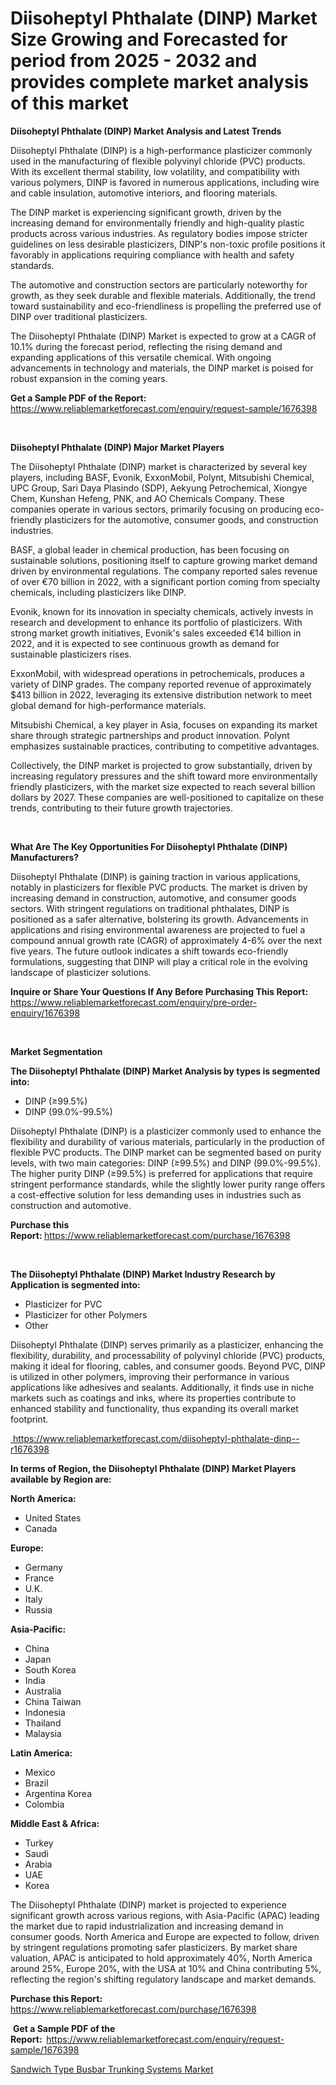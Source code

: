 <p><h1>Diisoheptyl Phthalate (DINP) Market Size Growing and Forecasted for period from 2025 - 2032 and provides complete market analysis of this market</h1></p><p><strong>Diisoheptyl Phthalate (DINP) Market Analysis and Latest Trends</strong></p>
<p><p>Diisoheptyl Phthalate (DINP) is a high-performance plasticizer commonly used in the manufacturing of flexible polyvinyl chloride (PVC) products. With its excellent thermal stability, low volatility, and compatibility with various polymers, DINP is favored in numerous applications, including wire and cable insulation, automotive interiors, and flooring materials. </p><p>The DINP market is experiencing significant growth, driven by the increasing demand for environmentally friendly and high-quality plastic products across various industries. As regulatory bodies impose stricter guidelines on less desirable plasticizers, DINP's non-toxic profile positions it favorably in applications requiring compliance with health and safety standards. </p><p>The automotive and construction sectors are particularly noteworthy for growth, as they seek durable and flexible materials. Additionally, the trend toward sustainability and eco-friendliness is propelling the preferred use of DINP over traditional plasticizers. </p><p>The Diisoheptyl Phthalate (DINP) Market is expected to grow at a CAGR of 10.1% during the forecast period, reflecting the rising demand and expanding applications of this versatile chemical. With ongoing advancements in technology and materials, the DINP market is poised for robust expansion in the coming years.</p></p>
<p><strong>Get a Sample PDF of the Report:&nbsp;</strong> <a href="https://www.reliablemarketforecast.com/enquiry/request-sample/1676398?utm_campaign=2308&utm_medium=2&utm_source=Github&utm_content=ia&utm_term=24032025&utm_id=diisoheptyl-phthalate-dinp">https://www.reliablemarketforecast.com/enquiry/request-sample/1676398</a></p>
<p>&nbsp;</p>
<p><strong>Diisoheptyl Phthalate (DINP) Major Market Players</strong></p>
<p><p>The Diisoheptyl Phthalate (DINP) market is characterized by several key players, including BASF, Evonik, ExxonMobil, Polynt, Mitsubishi Chemical, UPC Group, Sari Daya Plasindo (SDP), Aekyung Petrochemical, Xiongye Chem, Kunshan Hefeng, PNK, and AO Chemicals Company. These companies operate in various sectors, primarily focusing on producing eco-friendly plasticizers for the automotive, consumer goods, and construction industries.</p><p>BASF, a global leader in chemical production, has been focusing on sustainable solutions, positioning itself to capture growing market demand driven by environmental regulations. The company reported sales revenue of over €70 billion in 2022, with a significant portion coming from specialty chemicals, including plasticizers like DINP. </p><p>Evonik, known for its innovation in specialty chemicals, actively invests in research and development to enhance its portfolio of plasticizers. With strong market growth initiatives, Evonik's sales exceeded €14 billion in 2022, and it is expected to see continuous growth as demand for sustainable plasticizers rises.</p><p>ExxonMobil, with widespread operations in petrochemicals, produces a variety of DINP grades. The company reported revenue of approximately $413 billion in 2022, leveraging its extensive distribution network to meet global demand for high-performance materials. </p><p>Mitsubishi Chemical, a key player in Asia, focuses on expanding its market share through strategic partnerships and product innovation. Polynt emphasizes sustainable practices, contributing to competitive advantages. </p><p>Collectively, the DINP market is projected to grow substantially, driven by increasing regulatory pressures and the shift toward more environmentally friendly plasticizers, with the market size expected to reach several billion dollars by 2027. These companies are well-positioned to capitalize on these trends, contributing to their future growth trajectories.</p></p>
<p>&nbsp;</p>
<p><strong>What Are The Key Opportunities For Diisoheptyl Phthalate (DINP) Manufacturers?</strong></p>
<p><p>Diisoheptyl Phthalate (DINP) is gaining traction in various applications, notably in plasticizers for flexible PVC products. The market is driven by increasing demand in construction, automotive, and consumer goods sectors. With stringent regulations on traditional phthalates, DINP is positioned as a safer alternative, bolstering its growth. Advancements in applications and rising environmental awareness are projected to fuel a compound annual growth rate (CAGR) of approximately 4-6% over the next five years. The future outlook indicates a shift towards eco-friendly formulations, suggesting that DINP will play a critical role in the evolving landscape of plasticizer solutions.</p></p>
<p><strong>Inquire or Share Your Questions If Any Before Purchasing This Report:</strong> <a href="https://www.reliablemarketforecast.com/enquiry/pre-order-enquiry/1676398?utm_campaign=2308&utm_medium=2&utm_source=Github&utm_content=ia&utm_term=24032025&utm_id=diisoheptyl-phthalate-dinp">https://www.reliablemarketforecast.com/enquiry/pre-order-enquiry/1676398</a></p>
<p>&nbsp;</p>
<p><strong>Market Segmentation</strong></p>
<p><strong>The Diisoheptyl Phthalate (DINP) Market Analysis by types is segmented into:</strong></p>
<p><ul><li>DINP (≥99.5%)</li><li>DINP (99.0%-99.5%)</li></ul></p>
<p><p>Diisoheptyl Phthalate (DINP) is a plasticizer commonly used to enhance the flexibility and durability of various materials, particularly in the production of flexible PVC products. The DINP market can be segmented based on purity levels, with two main categories: DINP (≥99.5%) and DINP (99.0%-99.5%). The higher purity DINP (≥99.5%) is preferred for applications that require stringent performance standards, while the slightly lower purity range offers a cost-effective solution for less demanding uses in industries such as construction and automotive.</p></p>
<p><strong>Purchase this Report:&nbsp;</strong><a href="https://www.reliablemarketforecast.com/purchase/1676398?utm_campaign=2308&utm_medium=2&utm_source=Github&utm_content=ia&utm_term=24032025&utm_id=diisoheptyl-phthalate-dinp">https://www.reliablemarketforecast.com/purchase/1676398</a></p>
<p>&nbsp;</p>
<p><strong>The Diisoheptyl Phthalate (DINP) Market Industry Research by Application is segmented into:</strong></p>
<p><ul><li>Plasticizer for PVC</li><li>Plasticizer for other Polymers</li><li>Other</li></ul></p>
<p><p>Diisoheptyl Phthalate (DINP) serves primarily as a plasticizer, enhancing the flexibility, durability, and processability of polyvinyl chloride (PVC) products, making it ideal for flooring, cables, and consumer goods. Beyond PVC, DINP is utilized in other polymers, improving their performance in various applications like adhesives and sealants. Additionally, it finds use in niche markets such as coatings and inks, where its properties contribute to enhanced stability and functionality, thus expanding its overall market footprint.</p></p>
<p><a href="https://www.reliablemarketforecast.com/diisoheptyl-phthalate-dinp--r1676398?utm_campaign=2308&utm_medium=2&utm_source=Github&utm_content=ia&utm_term=24032025&utm_id=diisoheptyl-phthalate-dinp">&nbsp;https://www.reliablemarketforecast.com/diisoheptyl-phthalate-dinp--r1676398</a></p>
<p><strong>In terms of Region, the Diisoheptyl Phthalate (DINP) Market Players available by Region are:</strong></p>
<p>
    <p> <strong> North America: </strong>
        <ul>
            <li>United States</li>
            <li>Canada</li>
        </ul>
        </p> 
    <p> <strong> Europe: </strong>
        <ul>
            <li>Germany</li>
            <li>France</li>
            <li>U.K.</li>
            <li>Italy</li>
            <li>Russia</li>
        </ul>
        </p> 
    <p> <strong> Asia-Pacific: </strong>
        <ul>
            <li>China</li>
            <li>Japan</li>
            <li>South Korea</li>
            <li>India</li>
            <li>Australia</li>
            <li>China Taiwan</li>
            <li>Indonesia</li>
            <li>Thailand</li>
            <li>Malaysia</li>
        </ul>
        </p> 
    <p> <strong> Latin America: </strong>
        <ul>
            <li>Mexico</li>
            <li>Brazil</li>
            <li>Argentina Korea</li>
            <li>Colombia</li>
        </ul>
        </p> 
    <p> <strong> Middle East & Africa: </strong>
        <ul>
            <li>Turkey</li>
            <li>Saudi</li>
            <li>Arabia</li>
            <li>UAE</li>
            <li>Korea</li>
        </ul>
    </p>
    </p>
<p><p>The Diisoheptyl Phthalate (DINP) market is projected to experience significant growth across various regions, with Asia-Pacific (APAC) leading the market due to rapid industrialization and increasing demand in consumer goods. North America and Europe are expected to follow, driven by stringent regulations promoting safer plasticizers. By market share valuation, APAC is anticipated to hold approximately 40%, North America around 25%, Europe 20%, with the USA at 10% and China contributing 5%, reflecting the region's shifting regulatory landscape and market demands.</p></p>
<p><strong>Purchase this Report: </strong><a href="https://www.reliablemarketforecast.com/purchase/1676398?utm_campaign=2308&utm_medium=2&utm_source=Github&utm_content=ia&utm_term=24032025&utm_id=diisoheptyl-phthalate-dinp">https://www.reliablemarketforecast.com/purchase/1676398</a></p>
<p>&nbsp;<strong>Get a Sample PDF of the Report:&nbsp;&nbsp;</strong><a href="https://www.reliablemarketforecast.com/enquiry/request-sample/1676398?utm_campaign=2308&utm_medium=2&utm_source=Github&utm_content=ia&utm_term=24032025&utm_id=diisoheptyl-phthalate-dinp">https://www.reliablemarketforecast.com/enquiry/request-sample/1676398</a></p>
<p><strong></strong></p>
<p><p><a href="https://github.com/leopardmicheal7019/Market-Research-Report-List-1/blob/main/sandwich-type-busbar-trunking-systems-market.md?utm_campaign=2308&utm_medium=2&utm_source=Github&utm_content=ia&utm_term=24032025&utm_id=diisoheptyl-phthalate-dinp">Sandwich Type Busbar Trunking Systems Market</a></p></p>